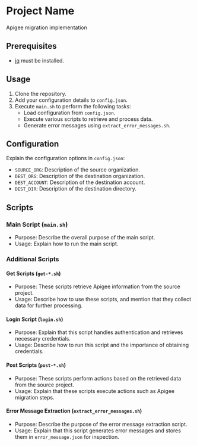 # Project Name

Apigee migration implementation

## Prerequisites

- [jq](https://stedolan.github.io/jq/) must be installed.

## Usage

1. Clone the repository.
2. Add your configuration details to `config.json`.
3. Execute `main.sh` to perform the following tasks:
   - Load configuration from `config.json`.
   - Execute various scripts to retrieve and process data.
   - Generate error messages using `extract_error_messages.sh`.

## Configuration

Explain the configuration options in `config.json`:

- `SOURCE_ORG`: Description of the source organization.
- `DEST_ORG`: Description of the destination organization.
- `DEST_ACCOUNT`: Description of the destination account.
- `DEST_DIR`: Description of the destination directory.

## Scripts

### Main Script (`main.sh`)

- Purpose: Describe the overall purpose of the main script.
- Usage: Explain how to run the main script.

### Additional Scripts

#### Get Scripts (`get-*.sh`)

- Purpose: These scripts retrieve Apigee information from the source project.
- Usage: Describe how to use these scripts, and mention that they collect data for further processing.

#### Login Script (`login.sh`)

- Purpose: Explain that this script handles authentication and retrieves necessary credentials.
- Usage: Describe how to run this script and the importance of obtaining credentials.

#### Post Scripts (`post-*.sh`)

- Purpose: These scripts perform actions based on the retrieved data from the source project.
- Usage: Explain that these scripts execute actions such as Apigee migration steps.

#### Error Message Extraction (`extract_error_messages.sh`)

- Purpose: Describe the purpose of the error message extraction script.
- Usage: Explain that this script generates error messages and stores them in `error_message.json` for inspection.

